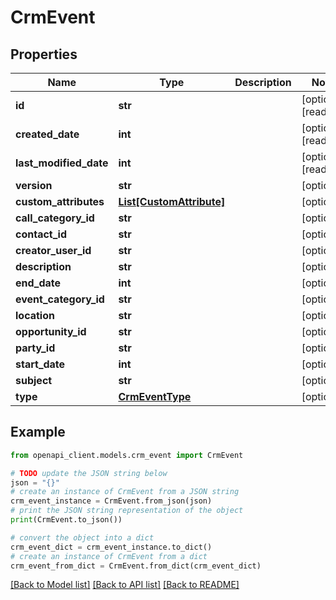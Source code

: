 # CrmEvent


## Properties

Name | Type | Description | Notes
------------ | ------------- | ------------- | -------------
**id** | **str** |  | [optional] [readonly] 
**created_date** | **int** |  | [optional] [readonly] 
**last_modified_date** | **int** |  | [optional] [readonly] 
**version** | **str** |  | [optional] 
**custom_attributes** | [**List[CustomAttribute]**](CustomAttribute.md) |  | [optional] 
**call_category_id** | **str** |  | [optional] 
**contact_id** | **str** |  | [optional] 
**creator_user_id** | **str** |  | [optional] 
**description** | **str** |  | [optional] 
**end_date** | **int** |  | [optional] 
**event_category_id** | **str** |  | [optional] 
**location** | **str** |  | [optional] 
**opportunity_id** | **str** |  | [optional] 
**party_id** | **str** |  | [optional] 
**start_date** | **int** |  | [optional] 
**subject** | **str** |  | [optional] 
**type** | [**CrmEventType**](CrmEventType.md) |  | [optional] 

## Example

```python
from openapi_client.models.crm_event import CrmEvent

# TODO update the JSON string below
json = "{}"
# create an instance of CrmEvent from a JSON string
crm_event_instance = CrmEvent.from_json(json)
# print the JSON string representation of the object
print(CrmEvent.to_json())

# convert the object into a dict
crm_event_dict = crm_event_instance.to_dict()
# create an instance of CrmEvent from a dict
crm_event_from_dict = CrmEvent.from_dict(crm_event_dict)
```
[[Back to Model list]](../README.md#documentation-for-models) [[Back to API list]](../README.md#documentation-for-api-endpoints) [[Back to README]](../README.md)



